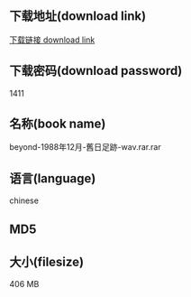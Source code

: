 ## 下载地址(download link)
[下载链接 download link](https://tutu365.netlify.app/?s=beyond-1988%E5%B9%B412%E6%9C%88-%E8%88%8A%E6%97%A5%E8%B6%B3%E8%B7%A1-wav.rar)

## 下载密码(download password)
1411

## 名称(book name)
beyond-1988年12月-舊日足跡-wav.rar.rar

## 语言(language)
chinese

## MD5


## 大小(filesize)
406 MB
